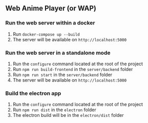 ## Web Anime Player (or WAP)

### Run the web server within a docker

1. Run `docker-compose up --build`
2. The server will be available on `http://localhost:5000`

### Run the web server in a standalone mode

1. Run the `configure` command located at the root of the project
2. Run `npm run build-frontend` in the `server/backend` folder
3. Run `npm run start` in the `server/backend` folder
4. The server will be available on `http://localhost:5000`

### Build the electron app

1. Run the `configure` command located at the root of the project
2. Run `npm run dist` in the `electron` folder
3. The electron build will be in the `electron/dist` folder
